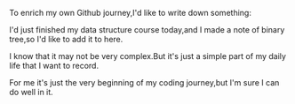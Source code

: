 To enrich my own Github journey,I'd like to write down something:

I'd just finished my data structure course today,and I made a note of binary tree,so I'd like to add it to here.


I know that it may not be very complex.But it's just a simple part of my daily life that I want to record.

For me it's just the very beginning of my coding journey,but I'm sure I can do well in it. 
